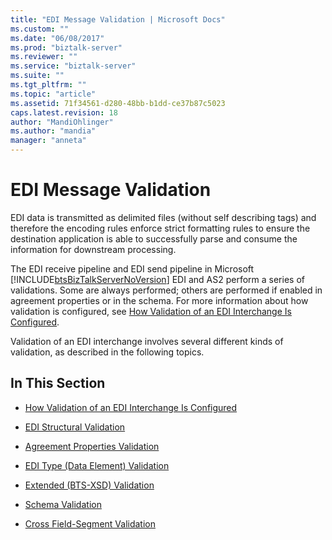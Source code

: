 ```yaml
---
title: "EDI Message Validation | Microsoft Docs"
ms.custom: ""
ms.date: "06/08/2017"
ms.prod: "biztalk-server"
ms.reviewer: ""
ms.service: "biztalk-server"
ms.suite: ""
ms.tgt_pltfrm: ""
ms.topic: "article"
ms.assetid: 71f34561-d280-48bb-b1dd-ce37b87c5023
caps.latest.revision: 18
author: "MandiOhlinger"
ms.author: "mandia"
manager: "anneta"
---
```

# EDI Message Validation
EDI data is transmitted as delimited files (without self describing tags) and therefore the encoding rules enforce strict formatting rules to ensure the destination application is able to successfully parse and consume the information for downstream processing.  
  
 The EDI receive pipeline and EDI send pipeline in Microsoft [!INCLUDE[btsBizTalkServerNoVersion](../includes/btsbiztalkservernoversion-md.md)] EDI and AS2 perform a series of validations. Some are always performed; others are performed if enabled in agreement properties or in the schema. For more information about how validation is configured, see [How Validation of an EDI Interchange Is Configured](../core/how-validation-of-an-edi-interchange-is-configured.md).  
  
 Validation of an EDI interchange involves several different kinds of validation, as described in the following topics.  
  
## In This Section  
  
-   [How Validation of an EDI Interchange Is Configured](../core/how-validation-of-an-edi-interchange-is-configured.md)  
  
-   [EDI Structural Validation](../core/edi-structural-validation.md)  
  
-   [Agreement Properties Validation](../core/agreement-properties-validation.md)  
  
-   [EDI Type (Data Element) Validation](../core/edi-type-data-element-validation.md)  
  
-   [Extended (BTS-XSD) Validation](../core/extended-bts-xsd-validation.md)  
  
-   [Schema Validation](../core/schema-validation2.md)  
  
-   [Cross Field-Segment Validation](../core/cross-field-segment-validation.md)